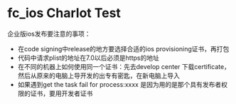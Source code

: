 fc_ios
Charlot Test
======
企业版ios发布要注意的事项：
*   在code signing中release的地方要选择合适的ios provisioning证书，再打包
*   代码中请求plist的地址在7.0以后必须是https的地址
*   在不同的机器上如何使用同一个证书：先去develop center 下载certificate，然后从原来的电脑上导开发的出专有密匙，在新电脑上导入
*   如果遇到get the task fail for process:xxxx 是因为用的是那个具有发布者权限的证书，要用开发者证书
